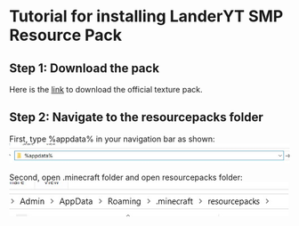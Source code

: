# Tutorial for installing LanderYT SMP Resource Pack

## Step 1: Download the pack
Here is the [link](https://drive.google.com/file/d/1Pm4Ffe_aPS6NPyKMIO-cuKDNK2yncD8O/view?usp=sharing) to download the official texture pack. 

## Step 2: Navigate to the resourcepacks folder
First, type %appdata% in your navigation bar as shown:  
![appdata](https://github.com/landeryt/LanderYTSMP/blob/main/lib/screenshots/appdata.jpg)

    
Second, open .minecraft folder and open resourcepacks folder:  
![resourcepacks](https://github.com/landeryt/LanderYTSMP/blob/main/lib/screenshots/resourcepacks.jpg)
